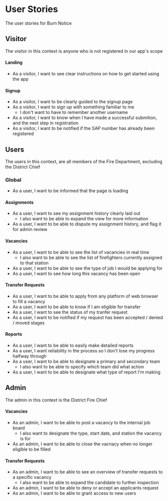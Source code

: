# User Stories
The user stories for Burn Notice

## Visitor
The visitor in this context is anyone who is not registered in our app's scope

#### Landing
- As a visitor, I want to see clear instructions on how to get started using the app

#### Signup
- As a visitor, I want to be clearly guided to the signup page
- As a visitor, I want to sign up with something familiar to me
    - I don't want to have to remember another username
- As a visitor, I want to know when I have made a successful submition, and the next step in registration
- As a visitor, I want to be notified if the SAP number has already been registered

## Users
The users in this context, are all members of the Fire Department, excluding the District Chief

### Global
- As a user, I want to be informed that the page is loading

#### Assignments
- As a user, I want to see my assignment history clearly laid out
    - I also want to be able to expand the view for more information
- As a user, I want to be able to dispute my assignment history, and flag it for admin review
 
#### Vacancies
- As a user, I want to be able to see the list of vacancies in real time
    - I also want to be able to see the list of firefighters currently assigned to that station
- As a user, I want to be able to see the type of job I would be applying for
- As a user, I want to see how long this vacancy has been open

#### Transfer Requests
- As a user, I want to be able to apply from any platform of web browser to fill a vacancy
- As a user, I want to be able to know if I am eligible for transfer
- As a user, I want to see the status of my tranfer request
- As a user, I want to be notified if my request has been accepted / denied / moved stages

#### Reports
- As a user, I want to be able to easily make detailed reports
- As a user, I want reliability in the process so I don't lose my progress halfway through
- As a user, I want to be able to designate a primary and secondary team
    - I also want to be able to specify which team did what action
- As a user, I want to be able to designate what type of report I'm making


## Admin
The admin in this context is the District Fire Chief

#### Vacancies
- As an admin, I want to be able to post a vacancy to the internal job board
    - I also want to designate the type, start date, and station the vacancy is for
- As an admin, I want to be able to close the vacnacy when no longer eligible to be filled

#### Transfer Requests
- As an admin, I want to be able to see an overview of transfer requests to a specific vacancy
    - I also want to be able to expand the candidate to further inspection
- As an admin, I want to be able to deny or accept an applicants request
- As an admin, I want to be able to grant access to new users
